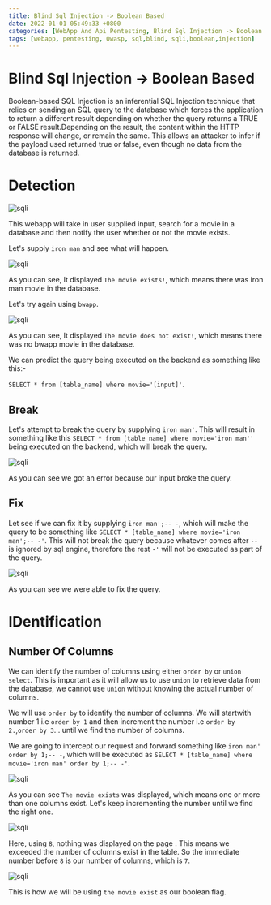 ```yaml
---
title: Blind Sql Injection -> Boolean Based
date: 2022-01-01 05:49:33 +0800
categories: [WebApp And Api Pentesting, Blind Sql Injection -> Boolean Based]
tags: [webapp, pentesting, Owasp, sql,blind, sqli,boolean,injection]     # TAG names should always be lowercase
---
```


# Blind Sql Injection -> Boolean Based

Boolean-based SQL Injection is an inferential SQL Injection technique that relies on sending an SQL query to the database which forces the application to return a different result depending on whether the query returns a TRUE or FALSE result.Depending on the result, the content within the HTTP response will change, or remain the same. This allows an attacker to infer if the payload used returned true or false, even though no data from the database is returned. 

# Detection

![sqli](https://raw.githubusercontent.com/cyberkhalid/cyberkhalid.github.io/main/assets/img/ipentest/sqlib1.png)

This webapp will take in user supplied input, search for a movie in a database and then notify the user whether or not the movie exists.

Let's supply `iron man` and see what will happen. 

![sqli](https://raw.githubusercontent.com/cyberkhalid/cyberkhalid.github.io/main/assets/img/ipentest/sqlib2.png)

As you can see, It displayed `The movie exists!`, which means there was iron man movie in the database.

Let's try again using `bwapp`.

![sqli](https://raw.githubusercontent.com/cyberkhalid/cyberkhalid.github.io/main/assets/img/ipentest/sqlib3.png)

As you can see, It displayed `The movie does not exist!`, which means there was no bwapp movie in the database.

 We can predict the query being executed on the backend as something like this:- 
 
`SELECT * from [table_name] where movie='[input]'`.

## Break

Let's attempt to break the query by supplying `iron man'`. This will result in something like this `SELECT * from [table_name] where movie='iron man''` being executed on the backend, which will break the query.

![sqli](https://raw.githubusercontent.com/cyberkhalid/cyberkhalid.github.io/main/assets/img/ipentest/sqlib4.png)

As you can see we got an error because our input broke the query.

## Fix

Let see if we can fix it by supplying `iron man';-- -`, which will make the query to be something like `SELECT * [table_name] where movie='iron man';-- -'`. This will not break the query because whatever comes after `--` is ignored by sql engine, therefore the rest `-'` will not be executed as part of the query.

![sqli](https://raw.githubusercontent.com/cyberkhalid/cyberkhalid.github.io/main/assets/img/ipentest/sqlib5.png)

As you can see we were able to fix the query.

# IDentification

## Number Of Columns

We can identify the number of columns using either `order by` or `union select`. This is important as it will allow us to use `union` to retrieve data from the database, we cannot use `union` without knowing the actual number of columns.

We will use `order by` to identify the number of columns. We will startwith number 1 i.e `order by 1` and then increment the number i.e `order by 2.`,`order by 3`... until we find the number of columns.

We are going to intercept our request and forward something like `iron man' order by 1;-- -`, which will be executed as `SELECT * [table_name] where movie='iron man' order by 1;-- -'`.

![sqli](https://raw.githubusercontent.com/cyberkhalid/cyberkhalid.github.io/main/assets/img/ipentest/sqlib7.png)

As you can see `The movie exists` was displayed, which means one or more than one columns exist. Let's keep incrementing the number until we find the right one.

![sqli](https://raw.githubusercontent.com/cyberkhalid/cyberkhalid.github.io/main/assets/img/ipentest/sqlib8.png)

Here, using `8`, nothing was displayed on the page . This means we exceeded the number of columns exist in the table. So the immediate number before `8` is our number of columns, which is `7`.

![sqli](https://raw.githubusercontent.com/cyberkhalid/cyberkhalid.github.io/main/assets/img/ipentest/sqliu9.png)

This is how we will be using `the movie exist` as our boolean flag.
